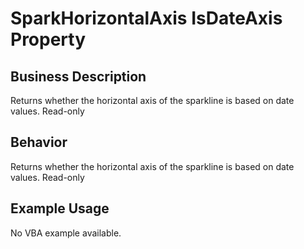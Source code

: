 # SparkHorizontalAxis IsDateAxis Property

## Business Description
Returns whether the horizontal axis of the sparkline is based on date values. Read-only

## Behavior
Returns whether the horizontal axis of the sparkline is based on date values.  Read-only

## Example Usage
No VBA example available.